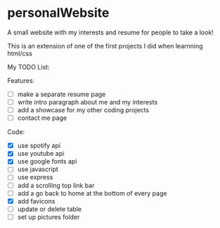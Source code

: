 # personalWebsite
A small website with my interests and resume for people to take a look!

This is an extension of one of the first projects I did when learnning html/css

My TODO List:

Features:
- [ ] make a separate resume page
- [ ] write intro paragraph about me and my interests
- [ ] add a showcase for my other coding projects
- [ ] contact me page

Code:
- [x] use spotify api
- [x] use youtube api
- [x] use google fonts api
- [ ] use javascript
- [ ] use express
- [ ] add a scrolling top link bar
- [ ] add a go back to home at the bottom of every page
- [x] add favicons
- [ ] update or delete table
- [ ] set up pictures folder